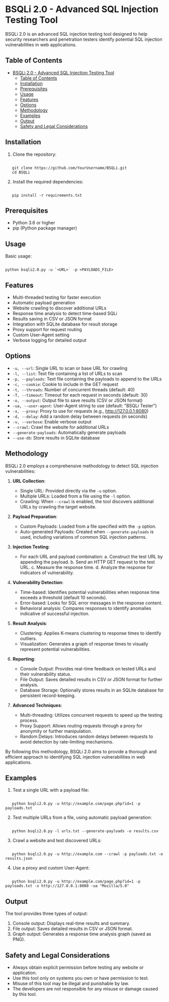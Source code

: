 

# BSQLi 2.0 - Advanced SQL Injection Testing Tool

BSQLi 2.0 is an advanced SQL injection testing tool designed to help security researchers and penetration testers identify potential SQL injection vulnerabilities in web applications.

## Table of Contents

- [BSQLi 2.0 - Advanced SQL Injection Testing Tool](#bsqli-20---advanced-sql-injection-testing-tool)
  - [Table of Contents](#table-of-contents)
  - [Installation](#installation)
  - [Prerequisites](#prerequisites)
  - [Usage](#usage)
  - [Features](#features)
  - [Options](#options)
  - [Methodology](#methodology)
  - [Examples](#examples)
  - [Output](#output)
  - [Safety and Legal Considerations](#safety-and-legal-considerations)

## Installation

1. Clone the repository:
```

   git clone https://github.com/YourUsername/BSQLi.git
   cd BSQLi

```

2. Install the required dependencies:
```

   pip install -r requirements.txt

```

## Prerequisites

- Python 3.6 or higher
- pip (Python package manager)

## Usage

Basic usage:
```

python bsqli2.0.py -u `<URL>` -p <PAYLOADS_FILE>

```

## Features

- Multi-threaded testing for faster execution
- Automatic payload generation
- Website crawling to discover additional URLs
- Response time analysis to detect time-based SQLi
- Results saving in CSV or JSON format
- Integration with SQLite database for result storage
- Proxy support for request routing
- Custom User-Agent setting
- Verbose logging for detailed output

## Options

- `-u, --url`: Single URL to scan or base URL for crawling
- `-l, --list`: Text file containing a list of URLs to scan
- `-p, --payloads`: Text file containing the payloads to append to the URLs
- `-c, --cookie`: Cookie to include in the GET request
- `-t, --threads`: Number of concurrent threads (default: 40)
- `-T, --timeout`: Timeout for each request in seconds (default: 30)
- `-o, --output`: Output file to save results (CSV or JSON format)
- `-ua, --user-agent`: User-Agent string to use (default: "BSQLi Tester")
- `-x, --proxy`: Proxy to use for requests (e.g., http://127.0.0.1:8080)
- `-d, --delay`: Add a random delay between requests (in seconds)
- `-v, --verbose`: Enable verbose output
- `--crawl`: Crawl the website for additional URLs
- `--generate-payloads`: Automatically generate payloads
- `--use-db`: Store results in SQLite database

## Methodology

BSQLi 2.0 employs a comprehensive methodology to detect SQL injection vulnerabilities:

1. **URL Collection**:
   - Single URL: Provided directly via the `-u` option.
   - Multiple URLs: Loaded from a file using the `-l` option.
   - Crawling: When `--crawl` is enabled, the tool discovers additional URLs by crawling the target website.

2. **Payload Preparation**:
   - Custom Payloads: Loaded from a file specified with the `-p` option.
   - Auto-generated Payloads: Created when `--generate-payloads` is used, including variations of common SQL injection patterns.

3. **Injection Testing**:
   - For each URL and payload combination:
     a. Construct the test URL by appending the payload.
     b. Send an HTTP GET request to the test URL.
     c. Measure the response time.
     d. Analyze the response for indicators of vulnerability.

4. **Vulnerability Detection**:
   - Time-based: Identifies potential vulnerabilities when response time exceeds a threshold (default 10 seconds).
   - Error-based: Looks for SQL error messages in the response content.
   - Behavioral analysis: Compares responses to identify anomalies indicative of successful injection.

5. **Result Analysis**:
   - Clustering: Applies K-means clustering to response times to identify outliers.
   - Visualization: Generates a graph of response times to visually represent potential vulnerabilities.

6. **Reporting**:
   - Console Output: Provides real-time feedback on tested URLs and their vulnerability status.
   - File Output: Saves detailed results in CSV or JSON format for further analysis.
   - Database Storage: Optionally stores results in an SQLite database for persistent record-keeping.

7. **Advanced Techniques**:
   - Multi-threading: Utilizes concurrent requests to speed up the testing process.
   - Proxy Support: Allows routing requests through a proxy for anonymity or further manipulation.
   - Random Delays: Introduces random delays between requests to avoid detection by rate-limiting mechanisms.

By following this methodology, BSQLi 2.0 aims to provide a thorough and efficient approach to identifying SQL injection vulnerabilities in web applications.

## Examples

1. Test a single URL with a payload file:
```

   python bsqli2.0.py -u http://example.com/page.php?id=1 -p payloads.txt

```

2. Test multiple URLs from a file, using automatic payload generation:
```

   python bsqli2.0.py -l urls.txt --generate-payloads -o results.csv

```

3. Crawl a website and test discovered URLs:
```

   python bsqli2.0.py -u http://example.com --crawl -p payloads.txt -o results.json

```

4. Use a proxy and custom User-Agent:
```

   python bsqli2.0.py -u http://example.com/page.php?id=1 -p payloads.txt -x http://127.0.0.1:8080 -ua "Mozilla/5.0"

```

## Output

The tool provides three types of output:

1. Console output: Displays real-time results and summary.
2. File output: Saves detailed results in CSV or JSON format.
3. Graph output: Generates a response time analysis graph (saved as PNG).

## Safety and Legal Considerations

- Always obtain explicit permission before testing any website or application.
- Use this tool only on systems you own or have permission to test.
- Misuse of this tool may be illegal and punishable by law.
- The developers are not responsible for any misuse or damage caused by this tool.

